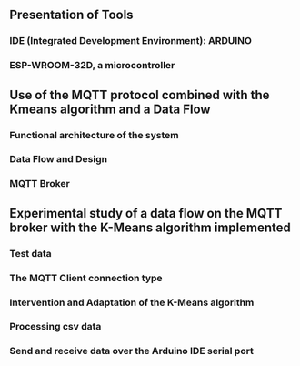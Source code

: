 
## Presentation of Tools
### IDE (Integrated Development Environment): ARDUINO
### ESP-WROOM-32D, a microcontroller

## Use of the MQTT protocol combined with the Kmeans algorithm and a Data Flow
### Functional architecture of the system
### Data Flow and Design
### MQTT Broker

## Experimental study of a data flow on the MQTT broker with the K-Means algorithm implemented
### Test data
### The MQTT Client connection type
### Intervention and Adaptation of the K-Means algorithm
### Processing csv data
### Send and receive data over the Arduino IDE serial port
